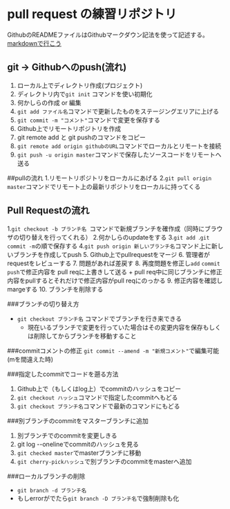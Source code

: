 # pull request の練習リポジトリ

GithubのREADMEファイルはGithubマークダウン記法を使って記述する。
[markdownで行こう](https://gist.github.com/wate/7072365)

## git -> Githubへのpush(流れ)
1. ローカル上でディレクトリ作成(プロジェクト)
2. ディレクトリ内で`git init` コマンドを使い初期化
3. 何かしらの作成 or 編集
4. `git add ファイル名`コマンドで更新したものをステージングエリアに上げる
5. `git commit -m "コメント"`コマンドで変更を保存する
6. Github上でリモートリポジトリを作成
7. git remote add と git pushのコマンドをコピー
8. `git remote add origin githubのURL`コマンドでローカルとリモートを接続
9. `git push -u origin master`コマンドで保存したソースコードをリモートへ送る

##pullの流れ
1.リモートリポジトリをローカルにあげる
2.`git pull origin master`コマンドでリモート上の最新リポジトリをローカルに持ってくる

## Pull Requestの流れ
1.`git checkout -b ブランチ名 `コマンドで新規ブランチを確作成（同時にブラウザの切り替えを行ってくれる）
2.何かしらのupdateをする
3.`git add `.`git commit -m`の順で保存する
4.`git push origin 新しいブランチ名`コマンド上に新しいブランチを作成してpush
5. Github上でpullrequestをマージ
6. 管理者がrequestをレビューする
7. 問題があれば差戻す
8. 再度問題を修正し`add` `commit` `push`で修正内容を pull reqに上書きして送る
    + pull req中に同じブランチに修正内容をpullするとそれだけで修正内容がpull reqにのっかる
9. 修正内容を確認しmargeする
10. ブランチを削除する

###ブランチの切り替え方
+ `git checkout ブランチ名` コマンドでブランチを行き来できる
    + 現在いるブランチで変更を行っていた場合はその変更内容を保存もしくは削除してからブランチを移動すること

###commitコメントの修正
`git commit --amend -m "新規コメント"`で編集可能(mを間違えた時)

###指定したcommitでコードを遡る方法
1. Github上で（もしくはlog上）でcommitのハッシュをコピー
2. `git checkout ハッシュ`コマンドで指定したcommitへもどる
3. `git checkout ブランチ名`コマンドで最新のコマンドにもどる

###別ブランチのcommitをマスターブランチに追加
1. 別ブランチでのcommitを変更しきる
2. git log --onelineでcommitのハッシュを見る
3. `git checked master`でmasterブランチに移動
4. `git cherry-pickハッシュ`で別ブランチのcommitをmasterへ追加

###ローカルブランチの削除
+ `git branch -d ブランチ名`
+ もしerrorがでたら`git branch -D ブランチ名`で強制削除も化
